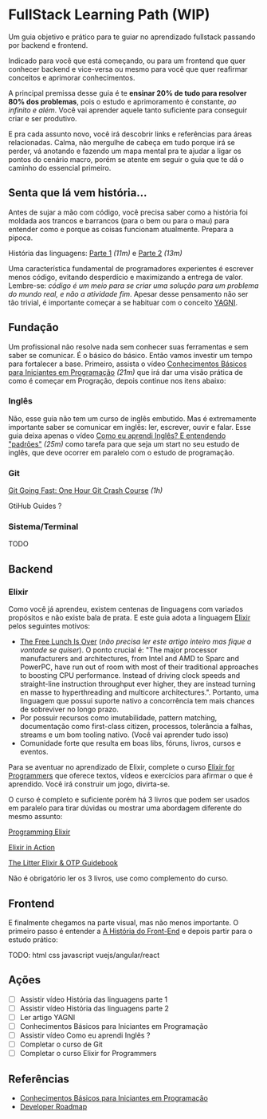 # FullStack Learning Path (WIP)

Um guia objetivo e prático para te guiar no aprendizado fullstack passando por backend e frontend.

Indicado para você que está começando, ou para um frontend que quer conhecer backend e vice-versa ou mesmo para você que quer reafirmar conceitos e aprimorar conhecimentos.

A principal premissa desse guia é te **ensinar 20% de tudo para resolver 80% dos problemas**, pois o estudo e aprimoramento é constante, _ao infinito e além_. Você vai aprender aquele tanto suficiente para conseguir criar e ser produtivo.

E pra cada assunto novo, você irá descobrir links e referências para áreas relacionadas. Calma, não mergulhe de cabeça em tudo porque irá se perder, vá anotando e fazendo um mapa mental pra te ajudar a ligar os pontos do cenário macro, porém se atente em seguir o guia que te dá o caminho do essencial primeiro.
 
## Senta que lá vem história...

Antes de sujar a mão com código, você precisa saber como a história foi moldada aos trancos e barrancos (para o bem ou para o mau) para entender como e porque as coisas funcionam atualmente. Prepara a pipoca.

História das linguagens: [Parte 1](https://www.youtube.com/watch?v=p9-WuJbVHHc) _(11m)_ e [Parte 2](https://www.youtube.com/watch?v=XcTTajFENHI) _(13m)_

Uma característica fundamental de programadores experientes é escrever menos código, evitando desperdício e maximizando a entrega de valor. Lembre-se: _código é um meio para se criar uma solução para um problema do mundo real, e não a atividade fim_. Apesar desse pensamento não ser tão trivial, é importante começar a se habituar com o conceito [YAGNI](https://martinfowler.com/bliki/Yagni.html).
 
## Fundação

Um profissional não resolve nada sem conhecer suas ferramentas e sem saber se comunicar. É o básico do básico. Então vamos investir um tempo para fortalecer a base. Primeiro, assista o vídeo [Conhecimentos Básicos para Iniciantes em Programação](https://www.youtube.com/watch?v=sx4hAHhO9CY) _(21m)_ que irá dar uma visão prática de como é começar em Progração, depois continue nos itens abaixo:

### Inglês

Não, esse guia não tem um curso de inglês embutido. Mas é extremamente importante saber se comunicar em inglês: ler, escrever, ouvir e falar. Esse guia deixa apenas o vídeo [Como eu aprendi Inglês? E entendendo "padrões"](https://www.youtube.com/watch?v=OkboNGQ9LU0) _(25m)_ como tarefa para que seja um start no seu estudo de inglês, que deve ocorrer em paralelo com o estudo de programação.

### Git

[Git Going Fast: One Hour Git Crash Course](https://www.udemy.com/git-going-fast/) _(1h)_

GtiHub Guides ?

### Sistema/Terminal

TODO

## Backend

### Elixir

Como você já aprendeu, existem centenas de linguagens com variados propósitos e não existe bala de prata. E este guia adota a linguagem [Elixir](https://elixir-lang.org) pelos seguintes motivos:

 - [The Free Lunch Is Over](http://www.gotw.ca/publications/concurrency-ddj.htm) (_não precisa ler este artigo inteiro mas fique a vontade se quiser_). O ponto crucial é: "The major processor manufacturers and architectures, from Intel and AMD to Sparc and PowerPC, have run out of room with most of their traditional approaches to boosting CPU performance. Instead of driving clock speeds and straight-line instruction throughput ever higher, they are instead turning en masse to hyperthreading and multicore architectures.". Portanto, uma linguagem que possui suporte nativo a concorrência tem mais chances de sobreviver no longo prazo.
 - Por possuir recursos como imutabilidade, pattern matching, documentação como first-class citizen, processos, tolerância a falhas, streams e um bom tooling nativo. (Você vai aprender tudo isso)
 - Comunidade forte que resulta em boas libs, fóruns, livros, cursos e eventos.

Para se aventuar no aprendizado de Elixir, complete o curso [Elixir for Programmers](https://codestool.coding-gnome.com/courses/elixir-for-programmers) que oferece textos, vídeos e exercícios para afirmar o que é aprendido. Você irá construir um jogo, divirta-se.

O curso é completo e suficiente porém há 3 livros que podem ser usados em paralelo para tirar dúvidas ou mostrar uma abordagem diferente do mesmo assunto:

[Programming Elixir](https://pragprog.com/book/elixir16/programming-elixir-1-6)

[Elixir in Action](https://www.manning.com/books/elixir-in-action-second-edition)

[The Litter Elixir & OTP Guidebook](https://www.manning.com/books/the-little-elixir-and-otp-guidebook)

Não é obrigatório ler os 3 livros, use como complemento do curso.

## Frontend

E finalmente chegamos na parte visual, mas não menos importante. O primeiro passo é entender a [A História do Front-End](https://www.youtube.com/watch?v=VKmPGmFY7H4) e depois partir para o estudo prático:

TODO: html css javascript vuejs/angular/react

## Ações
 - [ ] Assistir vídeo História das linguagens parte 1
 - [ ] Assistir vídeo História das linguagens parte 2
 - [ ] Ler artigo YAGNI
 - [ ] Conhecimentos Básicos para Iniciantes em Programação
 - [ ] Assistir vídeo Como eu aprendi Inglês ?
 - [ ] Completar o curso de Git
 - [ ] Completar o curso Elixir for Programmers

## Referências
 
 - [Conhecimentos Básicos para Iniciantes em Programação](https://www.youtube.com/watch?v=sx4hAHhO9CY)
 - [Developer Roadmap](https://github.com/kamranahmedse/developer-roadmap) 

